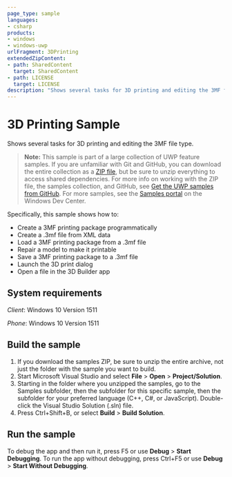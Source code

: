 ```yaml
---
page_type: sample
languages:
- csharp
products:
- windows
- windows-uwp
urlFragment: 3DPrinting
extendedZipContent:
- path: SharedContent
  target: SharedContent
- path: LICENSE
  target: LICENSE
description: "Shows several tasks for 3D printing and editing the 3MF file type."
---
```


<!---
  category: ControlsLayoutAndText Printing
  samplefwlink: http://go.microsoft.com/fwlink/?LinkId=746898
--->

# 3D Printing Sample

Shows several tasks for 3D printing and editing the 3MF file type.

> **Note:** This sample is part of a large collection of UWP feature samples. 
> If you are unfamiliar with Git and GitHub, you can download the entire collection as a 
> [ZIP file](https://github.com/Microsoft/Windows-universal-samples/archive/master.zip), but be 
> sure to unzip everything to access shared dependencies. For more info on working with the ZIP file, 
> the samples collection, and GitHub, see [Get the UWP samples from GitHub](https://aka.ms/ovu2uq). 
> For more samples, see the [Samples portal](https://aka.ms/winsamples) on the Windows Dev Center. 

Specifically, this sample shows how to:

- Create a 3MF printing package programmatically
- Create a .3mf file from XML data
- Load a 3MF printing package from a .3mf file
- Repair a model to make it printable
- Save a 3MF printing package to a .3mf file
- Launch the 3D print dialog
- Open a file in the 3D Builder app

System requirements
-------------------

*Client*: Windows 10 Version 1511

*Phone*: Windows 10 Version 1511

Build the sample
----------------

1. If you download the samples ZIP, be sure to unzip the entire archive, not just the folder with the sample you want to build. 
2. Start Microsoft Visual Studio and select **File** \> **Open** \> **Project/Solution**.
3. Starting in the folder where you unzipped the samples, go to the Samples subfolder, then the subfolder for this specific sample, then the subfolder for your preferred language (C++, C#, or JavaScript). Double-click the Visual Studio Solution (.sln) file.
4. Press Ctrl+Shift+B, or select **Build** \> **Build Solution**.

Run the sample
--------------

To debug the app and then run it, press F5 or use **Debug** \> **Start Debugging**. To run the app without debugging, press Ctrl+F5 or use **Debug** \> **Start Without Debugging**.
